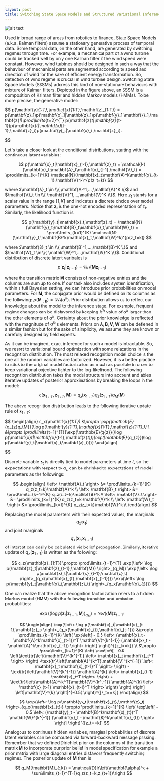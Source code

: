 ```yaml
---
layout: post
title: Switching State Space Models and Structured Variational Inference
---
```

![alt text](https://semihakbayrak.github.io/images/sssm.jpeg "SSSM")

Used in broad range of areas from robotics to finance, State Space Models (a.k.a. Kalman filters) assume a stationary generative process of temporal data. Some temporal data, on the other hand, are generated by switching regimes through time. For example, a mechanical part of a wind turbine could be tracked well by only one Kalman filter if the wind speed were constant. However, wind turbines should be designed in such a way that the behaviour of mechanical parts are segmented according to speed and direction of wind for the sake of efficient energy transformation. So, detection of wind regime is crucial in wind turbine design. Switching State Space Models (SSSMs) address this kind of non-stationary behaviours with mixture of Kalman filters. Depicted in the figure above, an SSSM is a composition of Kalman filter and hidden Markov models (HMMs). To be more precise, the generative model: 

$$ 
p(\mathbf{y}_{1:T},\mathbf{x}_{1:T},\mathbf{z}_{1:T}) = p(\mathbf{z}_1)p(\mathbf{x}_1|\mathbf{z}_1)p(\mathbf{y}_1|\mathbf{x}_1,\mathbf{z}_1)\prod\limits_{t=2}^{T} p(\mathbf{z}_t|\mathbf{z}_{t-1})p(\mathbf{x}_t|\mathbf{x}_{t-1},\mathbf{z}_t)p(\mathbf{y}_t|\mathbf{x}_t,\mathbf{z}_t).

$$

Let's take a closer look at the conditional distributions, starting with the continuous latent variables:

$$
p(\mathbf{x}_t|\mathbf{x}_{t-1},\mathbf{z}_t) = \mathcal{N}(\mathbf{x}_t;\mathbf{A}_t\mathbf{x}_{t-1},\mathbf{V}_t) = \prod\limits_{k=1}^{K} \mathcal{N}(\mathbf{x}_t;\mathbf{A}^k\mathbf{x}_{t-1},\mathbf{V}^k)^{p(z_t=k)}
$$

where $\mathbf{A}_t \in \\{ \mathbf{A}^1,...,\mathbf{A}^K \\}$ and $\mathbf{V}_t \in \\{ \mathbf{V}^1,...,\mathbf{V}^K \\}$. Here $z_t$ stands for a scalar value in the range $[1,K]$ and indicates a discrete choice over model parameters. Notice that $\mathbf{z}_t$ is the one-hot encoded representation of $z_t$. Similarly, the likelihood function is

$$
p(\mathbf{y}_t|\mathbf{x}_t,\mathbf{z}_t) = \mathcal{N}(\mathbf{y}_t;\mathbf{B}_t\mathbf{x}_t,\mathbf{W}_t) = \prod\limits_{k=1}^{K} \mathcal{N}(\mathbf{y}_t;\mathbf{B}^k\mathbf{x}_t,\mathbf{W}^k)^{p(z_t=k)}
$$

where $\mathbf{B}_t \in \\{ \mathbf{B}^1,...,\mathbf{B}^K \\}$ and $\mathbf{W}_t \in \\{ \mathbf{W}^1,...,\mathbf{W}^K \\}$. Conditional distribution of discrete latent varibales is

$$
p(\mathbf{z}_t|\mathbf{z}_{t-1}) = \mathcal{Cat}(\mathbf{M}\mathbf{z}_{t-1})
$$

where the transition matrix $\mathbf{M}$ consists of non-negative entries and the columns are sum up to one. If our task also includes system identification, within a full Bayesian setting, we can introduce prior probabilities on model parameters. For $\mathbf{M}$, the conjugate prior would be defined on its columns as the following: $p(\mathbf{M_{:k}}) = \mathcal{Dir}(\alpha^{k})$. Prior distribution allows us to reflect our knowledge about the model to the inference stage. For example, frequent regime changes can be disfavored by keeping $k^{th}$ value of $\alpha^{k}$ larger than the other elements of $\alpha^{k}$. Certainty about the prior knowledge is reflected with the magnitude of $\alpha^{k}$'s elements. Priors on $\mathbf{A}, \mathbf{B}, \mathbf{V}, \mathbf{W}$ can be defiened in a similar fashion but for the sake of simplicity, we assume they are known or carefully designed by field experts.

As it can be imagined, exact inference for such a model is intractable. So, we resort to variational bound optimization with some relaxations in the recognition distribution. The most relaxed recognition model choice is the one all the random variables are factorized. However, it is a better practice to stick to the original model factorization as much as possible in order to keep variational objective tighter to the log-likelihood. The following recognition distribution takes the model structure into account and ables iterative updates of posterior approximations by breaking the loops in the model:

$$
q(\mathbf{x}_{1:T},\mathbf{z}_{1:T},\mathbf{M}) = q_x(\mathbf{x}_{1:T})q_z(\mathbf{z}_{1:T})q_M(\mathbf{M})
$$

The above recognition distribution leads to the following iterative update rule of $\mathbf{x}_{1:T}$:

$$
\begin{align}
q_x(\mathbf{x}_{1:T}) &\propto \exp(\mathbb{E}_{q_{z}q_{M}}(\log p(\mathbf{y}_{1:T},\mathbf{x}_{1:T},\mathbf{z}_{1:T}))) \\ &\propto \prod\limits_{t=1}^{T}{\exp(\mathbb{E}_{q_{z}}(\log p(\mathbf{x}_t|\mathbf{x}_{t-1},\mathbf{z}_t)))\exp(\mathbb{E}_{q_{z}}(\log p(\mathbf{y}_t|\mathbf{x}_t,\mathbf{z}_t)))}
\end{align}

$$

Discrete variable $\mathbf{z_t}$ is directly tied to model parameters at time $t$, so the expectations with respect to $q_{z}$ can be shrinked to expectations of model parameters as the followings:

$$
\begin{align}
\left< \mathbf{A}_t \right> &= \prod\limits_{k=1}^{K} q_z(z_t=k)\mathbf{A}^k \\
\left< \mathbf{B}_t \right> &= \prod\limits_{k=1}^{K} q_z(z_t=k)\mathbf{B}^k \\
\left< \mathbf{V}_t \right> &= \prod\limits_{k=1}^{K} q_z(z_t=k)\mathbf{V}^k \\
\left< \mathbf{W}_t \right> &= \prod\limits_{k=1}^{K} q_z(z_t=k)\mathbf{W}^k \\
\end{align}
$$

Replacing the model parameters with their expected values, the marginals $$q_{x}(\mathbf{x_t})$$ and joint marginals $$q_{x}(\mathbf{x}_{t},\mathbf{x}_{t+1})$$ of interest can easily be calculated via belief propagation. Similarly, iterative update of $q_z(\mathbf{z}_{1:T})$ is written as the following:

$$
q_z(\mathbf{z}_{1:T}) \propto \prod\limits_{t=1}^{T} \exp(\left< \log p(\mathbf{z}_t|\mathbf{z}_{t-1},\mathbf{M}) \right>_{q_M}) \exp(\left< \log p(\mathbf{x}_t|\mathbf{x}_{t-1},\mathbf{z}_t) \right>_{q_x(\mathbf{x}_{t},\mathbf{x}_{t-1})}) \exp(\left< \log p(\mathbf{y}_t|\mathbf{x}_t,\mathbf{z}_t) \right>_{q_x(\mathbf{x}_{t})})
$$

One can realize that the above recognition factorization refers to a hidden Markov model (HMM) with the following transition and emission probabilities:

$$
\exp(\left< \log p(\mathbf{z}_t|\mathbf{z}_{t-1},\mathbf{M}) \right>_{q_M}) = \mathcal{Cat}( \left< \mathbf{M} \right> \mathbf{z}_{t-1})
$$

$$
\begin{align}
\exp(\left< \log p(\mathbf{x}_t|\mathbf{x}_{t-1},\mathbf{z}_t) \right>_{q_x(\mathbf{x}_{t},\mathbf{x}_{t-1})} &\propto \prod\limits_{k=1}^{K} \left( \exp\left[ - 0.5 \left< (\mathbf{x}_t - \mathbf{A}^k\mathbf{x}_{t-1})^T \mathbf{V}^{k^{-1}} (\mathbf{x}_t - \mathbf{A}^k\mathbf{x}_{t-1}) \right> \right] \right)^{[z_t==k]}
\\
&\propto \prod\limits_{k=1}^{K} \left( \exp\left[ - 0.5 \left(\text{tr}\left(\mathbf{V}^{k^{-1}} \left< \mathbf{x}_t \mathbf{x}_t^T \right> \right) -\text{tr}\left(\mathbf{A}^{k^T}\mathbf{V}^{k^{-1}} \left< \mathbf{x}_t \mathbf{x}_{t-1}^T \right> \right) - \text{tr}\left(\mathbf{V}^{k^{-1}} \mathbf{A}^{k} \left< \mathbf{x}_{t-1} \mathbf{x}_t^T \right> \right) + \text{tr}\left(\mathbf{A}^{k^T}\mathbf{V}^{k^{-1}}  \mathbf{A}^{k} \left< \mathbf{x}_{t-1} \mathbf{x}_{t-1}^T \right> \right)  \right) \right] \left|\mathbf{V}^{k} \right|^{-0.5}  \right)^{[z_t==k]}
\end{align}
$$

$$
\exp(\left< \log p(\mathbf{y}_t|\mathbf{x}_{t},\mathbf{z}_t) \right>_{q_x(\mathbf{x}_{t})} \propto \prod\limits_{k=1}^{K} \left( \exp\left[ - 0.5 \left< (\mathbf{y}_t - \mathbf{B}^k\mathbf{x}_{t})^T \mathbf{W}^{k^{-1}} (\mathbf{y}_t - \mathbf{B}^k\mathbf{x}_{t}) \right> \right] \right)^{[z_t==k]}
$$

Analogous to continues hidden variables, marginal probabilities of discrete latent variables can be computed via forward-backward message passing. Remember that we defined Dirichlet prior on the columns of the transition matrix $\mathbf{M}$ to incorporate our prior belief in model specification for example a prior matrix with large diagonal entries disfavors frequently switching regimes. The posterior update of $\mathbf{M}$ then is

$$
q_M(\mathbf{M}_{:,k}) = \mathcal{D}ir\left(\mathbf{\alpha}^k + \sum\limits_{t=1}^{T-1}q_z(z_t=k,z_{t+1})\right)
$$
